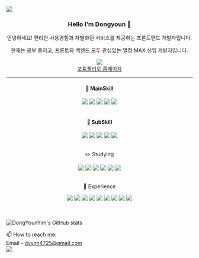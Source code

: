 <img src="https://capsule-render.vercel.app/api?type=Slice&color=auto&height=300&section=header&text=Im_younique&fontSize=60&animation=fadeIn&desc=Front-end&nbsp;developer&nbsp;providing&nbsp;convenient&nbsp;user&nbsp;experience&nbsp;and&nbsp;unique&nbsp;services&rotate=19&fontAlign=50&fontAlignY=30&descAlign=70&descAlignY=45&descSize=15" />

<div align="center">
  <h3>Hello I'm Dongyoun 👋</h3>
  <p>안녕하세요! 편리한 사용경험과 차별화된 서비스를 제공하는 프론트엔드 개발자입니다.</p>
  <p>현재는 공부 중이고, 프론트와 백엔드 모두 관심있는 열정 MAX 신입 개발자입니다.</p>
  <a align="right" href="https://hits.seeyoufarm.com"><img src="https://hits.seeyoufarm.com/api/count/incr/badge.svg?url=https%3A%2F%2Fgithub.com%2FDongYounYim&count_bg=%232A2899&title_bg=%23AA4545&icon=&icon_color=%23954C4C&title=hits&edge_flat=false"/></a>
  <br/>
  <a align="center" href="https://dongyounyim.github.io/Portfolio/">포트폴리오 홈페이지</a>
  <hr>
  <h4>📓 MainSkill</h4>
  <img src="https://img.shields.io/badge/JavaScript-F7DF1E?style=flat&logo=JavaScript&logoColor=black">  <img src="https://img.shields.io/badge/HTML-E34F26?style=flat&logo=HTML5&logoColor=white"> <img src="https://img.shields.io/badge/CSS-1572B6?style=flat&logo=CSS3&logoColor=white"> <img src="https://img.shields.io/badge/jQuery-0769AD?style=flat&logo=jQuery&logoColor=white"> <img src="https://img.shields.io/badge/React-61DAFB?style=flat&logo=React&logoColor=black">
  <br>
  <br>
  <h4>📄 SubSkill</h4>
  <img src="https://img.shields.io/badge/Python-3776AB?style=flat&logo=Python&logoColor=white"> <img src="https://img.shields.io/badge/Java-007396?style=flat&logo=Java&logoColor=white"> <img src="https://img.shields.io/badge/C-A8B9CC?style=flat&logo=C&logoColor=black"> <img src="https://img.shields.io/badge/Dart-0175C2?style=flat&logo=Dart&logoColor=white"> <img src="https://img.shields.io/badge/C++-00599C?style=flat&logo=C%2B%2B&logoColor=white">
  <br>
  <br>
  <p>✏️ Studying</p>
   <img src="https://img.shields.io/badge/TypeScript-3178C6?style=flat&logo=TypeScript&logoColor=white"/>
   <img src="https://img.shields.io/badge/Docker-2496ED?style=flat&logo=Docker&logoColor=white"/>
   <img src="https://img.shields.io/badge/Three.js-000000?style=flat&logo=Three.js&logoColor=white"/>
   <img src="https://img.shields.io/badge/Sass-CC6699?style=flat&logo=Sass&logoColor=white"/>
   <img src="https://img.shields.io/badge/Next.js-000000?style=flat&logo=Next.js&logoColor=white"/>
   <img src="https://img.shields.io/badge/TailwindCSS-06B6D4?style=flat&logo=TailwindCSS&logoColor=white"/>
  <br />
  <br />
   <p> 🐣 Experience</p>
   <img src="https://img.shields.io/badge/Node.js-339933?style=flat&logo=Node.js&logoColor=white"/>
   <img src="https://img.shields.io/badge/Django-092E20?style=flat&logo=Django&logoColor=white"/>
   <img src="https://img.shields.io/badge/Flask-000000?style=flat&logo=Flask&logoColor=white"/>
   <img src="https://img.shields.io/badge/MySQL-4479A1?style=flat&logo=MySQL&logoColor=white"/>
   
   
   <img src="https://img.shields.io/badge/Elasticsearch-005571?style=flat&logo=Elasticsearch&logoColor=white"/>
   <img src="https://img.shields.io/badge/AWS-232F3E?style=flat&logo=Amazon AWS&logoColor=white"/>
   <img src="https://img.shields.io/badge/Firebase-FFCA28?style=flat&logo=Firebase&logoColor=white"/>
   <img src="https://img.shields.io/badge/Linux-FCC624?style=flat&logo=Linux&logoColor=white"/>
  
   <img src="https://img.shields.io/badge/Storybook-FF4785?style=flat&logo=Storybook&logoColor=white"/>
   
</div>

<br>
<br>

![DongYounYim's GitHub stats](https://github-readme-stats.vercel.app/api?username=DongYounYim&show_icons=true&theme=cobalt)

<!--알고리즘 티어 넣기-->

📫 How to reach me: <br /> Email - dyyim4725@gmail.com <br /> 
   <img src="https://img.shields.io/badge/im_younique-E4405F?style=flat&logo=Instagram&logoColor=white"/>

<!--
**DongYounYim/DongYounYim** is a ✨ _special_ ✨ repository because its `README.md` (this file) appears on your GitHub profile.

Here are some ideas to get you started:

- 🔭 I’m currently working on ...
- 🌱 I’m currently learning ...
- 👯 I’m looking to collaborate on ...
- 🤔 I’m looking for help with ...
- 💬 Ask me about ...
- 📫 How to reach me: ...
- 😄 Pronouns: ...
- ⚡ Fun fact: ...
-->

